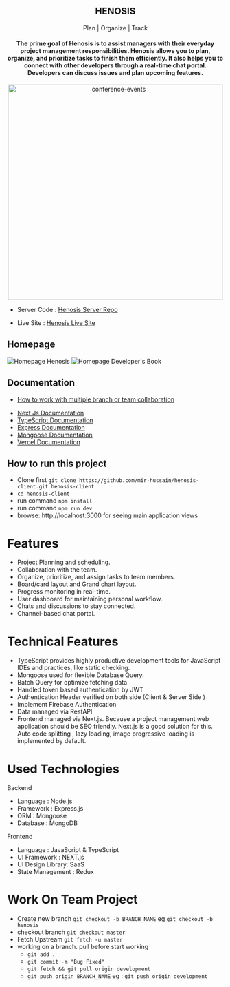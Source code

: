 <h2 background-color:"DodgerBlue" align="center"> HENOSIS </h2>
<p align="center"> Plan | Organize | Track </p>
<h4 align="center"> The prime goal of  Henosis is to assist managers with their everyday project management responsibilities. Henosis allows you to plan, organize, and prioritize tasks to finish them efficiently. It also helps you to connect with other developers through a real-time chat portal. Developers can discuss issues and plan upcoming features.
</h4>

<p background="black" align="center">      
      <img src="https://miro.medium.com/max/6000/1*ZQywXQQMs32Dray68Sjptg.jpeg" alt="conference-events"  width="500px" /> </br>
</p>

- Server Code : [Henosis Server Repo](https://github.com/nrd141913/henosis-server)

- Live Site : [Henosis Live Site](henosis.vercel.app)

## Homepage

![Homepage Henosis](public/images/dashboard.png)
![Homepage Developer's Book](public/images/logo.png)

## Documentation

- [How to work with multiple branch or team collaboration](docs/team-collaboration-guide-for-github.md)

* [Next Js Documentation](https://nextjs.org/docs)
* [TypeScript Documentation ](https://www.typescriptlang.org/docs/)
* [ Express Documentation ](https://expressjs.com/en/starter/installing.html)
* [ Mongoose Documentation ](https://mongoosejs.com/docs/index.html)
* [ Vercel Documentation ](https://nextjs.org/docs/deployment)

## How to run this project

- Clone first `git clone https://github.com/mir-hussain/henosis-client.git henosis-client`
- `cd henosis-client`
- run command `npm install`
- run command `npm run dev`
- browse: http://localhost:3000 for seeing main application views

# Features

- Project Planning and scheduling.
- Collaboration with the team.
- Organize, prioritize, and assign tasks to team members.
- Board/card layout and Grand chart layout.
- Progress monitoring in real-time.
- User dashboard for maintaining personal workflow.
- Chats and discussions to stay connected.
- Channel-based chat portal.

# Technical Features

- TypeScript provides highly productive development tools for JavaScript IDEs and practices, like static checking.
- Mongoose used for flexible Database Query.
- Batch Query for optimize fetching data
- Handled token based authentication by JWT
- Authentication Header verified on both side (Client & Server Side )
- Implement Firebase Authentication
- Data managed via RestAPI
- Frontend managed via Next.js. Because a project management web application should be SEO friendly. Next.js is a good solution for this. Auto code splitting , lazy loading, image progressive loading is implemented by default.

# Used Technologies

Backend

- Language : Node.js
- Framework : Express.js
- ORM : Mongoose
- Database : MongoDB

Frontend

- Language : JavaScript & TypeScript
- UI Framework : NEXT.js
- UI Design Library: SaaS
- State Management : Redux

# Work On Team Project

- Create new branch `git checkout -b BRANCH_NAME` eg `git checkout -b henosis`
- checkout branch `git checkout master`
- Fetch Upstream `git fetch -u master`
- working on a branch. pull before start working
  - `git add .`
  - `git commit -m "Bug Fixed"`
  - `git fetch && git pull origin development`
  - `git push origin BRANCH_NAME` eg : `git push origin development`
